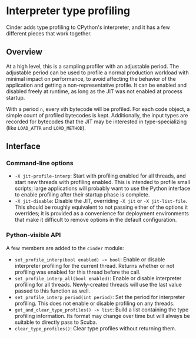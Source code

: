 # Interpreter type profiling

Cinder adds type profiling to CPython's interpreter, and it has a few different pieces that work together.

## Overview

At a high level, this is a sampling profiler with an adjustable period. The adjustable period can be used to profile a normal production workload with minimal impact on performance, to avoid affecting the behavior of the application and getting a non-representative profile. It can be enabled and disabled freely at runtime, as long as the JIT was not enabled at process startup.

With a period `n`, every `n`th bytecode will be profiled. For each code object, a simple count of profiled bytecodes is kept. Additionally, the input types are recorded for bytecodes that the JIT may be interested in type-specializing (like `LOAD_ATTR` and `LOAD_METHOD`).

## Interface

### Command-line options

* `-X jit-profile-interp`: Start with profiling enabled for all threads, and start new threads with profiling enabled. This is intended to profile small scripts; large applications will probably want to use the Python interface to enable profiling after their startup phase is complete.
* `-X jit-disable`: Disable the JIT, overriding `-X jit` or `-X jit-list-file`. This should be roughly equivalent to not passing either of the options it overrides; it is provided as a convenience for deployment environments that make it difficult to remove options in the default configuration.

### Python-visible API

A few members are added to the `cinder` module:

* `set_profile_interp(bool enabled) -> bool`: Enable or disable interpreter profiling for the current thread. Returns whether or not profiling was enabled for this thread before the call.
* `set_profile_interp_all(bool enabled)`: Enable or disable interpreter profiling for all threads. Newly-created threads will use the last value passed to this function as well.
* `set_profile_interp_period(int period)`: Set the period for interpreter profiling. This does not enable or disable profiling on any threads.
* `get_and_clear_type_profiles() -> list`: Build a list containing the type profiling information. Its format may change over time but will always be suitable to directly pass to Scuba.
* `clear_type_profiles()`: Clear type profiles without returning them.
